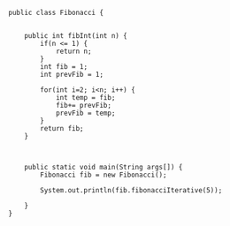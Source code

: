 

	public class Fibonacci {


		public int fibInt(int n) {
			if(n <= 1) {
				return n;
			}
			int fib = 1;
			int prevFib = 1;

			for(int i=2; i<n; i++) {
				int temp = fib;
				fib+= prevFib;
				prevFib = temp;
			}
			return fib;
		}



		public static void main(String args[]) {
			Fibonacci fib = new Fibonacci();

			System.out.println(fib.fibonacciIterative(5));

		}
	}



